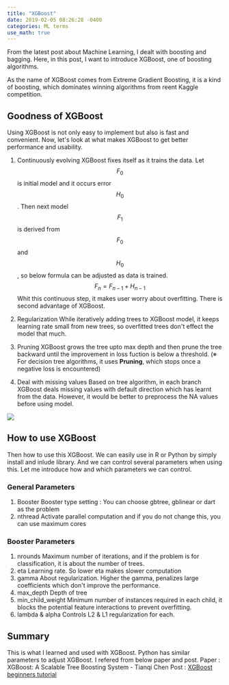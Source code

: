 ```yaml
---
title: "XGBoost"
date: 2019-02-05 08:26:28 -0400
categories: ML terms
use_math: true
---
```


From the latest post about Machine Learning, I dealt with boosting and bagging. Here, in this post, I want to introduce XGBoost, one of boosting algorithms.

As the name of XGBoost comes from Extreme Gradient Boosting, it is a kind of boosting, which dominates winning algorithms from reent Kaggle competition.

## Goodness of XGBoost

Using XGBoost is not only easy to implement but also is fast and convenient. Now, let's look at what makes XGBoost to get better performance and usability.

1. Continuously evolving
XGBoost fixes itself as it trains the data.
Let $$F_{0}$$ is initial model and it occurs error $$H_{0}$$. Then next model $$F_{1}$$ is derived from $$F_{0}$$ and $$H_{0}$$, so below formula can be adjusted as data is trained.
 $$ F_{n} = F_{n-1} + H_{n-1} $$
Whit this continuous step, it makes user worry about overfitting. There is second advantage of XGBoost.

2. Regularization
While iteratively adding trees to XGBoost model, it keeps learning rate small from new trees, so overfitted trees don't effect the model that much.


3. Pruning
XGBoost grows the tree upto max depth and then prune the tree backward until the improvement in loss fuction is below a threshold.
(※ For decision tree algorithms, it uses **Pruning**, which stops once a negative loss is encountered)


4. Deal with missing values
Based on tree algorithm, in each branch XGBoost deals missing values with default direction which has learnt from the data. However, it would be better to preprocess the NA values before using model.

![](https://github.com/puhuk/puhuk.github.io/blob/master/img/XG-tree.PNG?raw=true)

## How to use XGBoost

Then how to use this XGBoost.
We can easily use in R or Python by simply install and inlude library.
And we can control several parameters when using this.
Let me introduce how and which parameters we can control.

### General Parameters
1. Booster
   Booster type setting : You can choose gbtree, gblinear or dart as the problem
2. nthread
   Activate parallel computation and if you do not change this, you can use maximum cores
   
### Booster Parameters
1. nrounds
   Maximum number of iterations, and if the problem is for classification, it is about the number of trees.
2. eta
   Learning rate. So lower eta makes slower computation
3. gamma
   About regularization. Higher the gamma, penalizes large coefficients which don't improve the performance.
4. max_depth
   Depth of tree
5. min_child_weight
   Minimum number of instances required in each child, it blocks the potential feature interactions to prevent overfitting.
6. lambda & alpha
   Controls L2 & L1 regularization for each.

## Summary
This is what I learned and used with XGBoost. Python has similar parameters to adjust XGBoost. I refered from below paper and post.
Paper : XGBoost: A Scalable Tree Boosting System - Tianqi Chen
Post : [XGBoost beginners tutorial](https://www.hackerearth.com/practice/machine-learning/machine-learning-algorithms/beginners-tutorial-on-xgboost-parameter-tuning-r/tutorial/)
